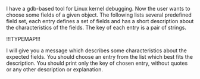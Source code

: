 I have a gdb-based tool for Linux kernel debugging. Now the user wants to choose some fields of a given object. The following lists several predefined field set, each entry defines a set of fields and has a short description about the characteristics of the fields. The key of each entry is a pair of strings.

!!!TYPEMAP!!!

I will give you a message which describes some characteristics about the expected fields. You should choose an entry from the list which best fits the description. You should print only the key of chosen entry, without quotes or any other description or explanation.
